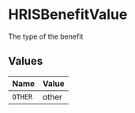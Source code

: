 # HRISBenefitValue

The type of the benefit


## Values

| Name    | Value   |
| ------- | ------- |
| `OTHER` | other   |